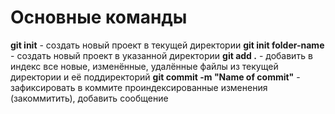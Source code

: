 # Основные команды 
**git init** - создать новый проект в текущей директории
**git init folder-name** - создать новый проект в указанной директории
**git add .** - добавить в индекс все новые, изменённые, удалённые файлы из текущей директории и её поддиректорий
**git commit -m "Name of commit"** - зафиксировать в коммите проиндексированные изменения (закоммитить), добавить сообщение
